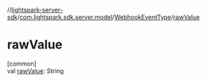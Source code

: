 //[lightspark-server-sdk](../../../index.md)/[com.lightspark.sdk.server.model](../index.md)/[WebhookEventType](index.md)/[rawValue](raw-value.md)

# rawValue

[common]\
val [rawValue](raw-value.md): String
